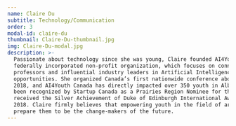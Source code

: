 ```yaml
---
name: Claire Du
subtitle: Technology/Communication 
order: 3
modal-id: claire-du
thumbnail: Claire-Du-thumbnail.jpg
img: Claire-Du-modal.jpg
description: >-
  Passionate about technology since she was young, Claire founded AI4Youth Canada at the age of 15. AI4Youth Canada is a
  federally incorporated non-profit organization, which focuses on connecting high school students across Canada with
  professors and influential industry leaders in Artificial Intelligence and promotes AI related experiential learning
  opportunities. She organized Canada’s first nationwide conference about AI specifically for high school students in
  2018, and AI4Youth Canada has directly impacted over 350 youth in Alberta, Ontario and British Columbia. Claire has
  been recognized by Startup Canada as a Prairies Region Nominee for the 2019 Young Entrepreneur Award, and has also
  received the Silver Achievement of Duke of Edinburgh International Award, and an Immigrants of Distinction Awards in
  2018. Claire firmly believes that empowering youth in the field of artificial intelligence is necessary to better
  prepare them to be the change-makers of the future.
---
```

